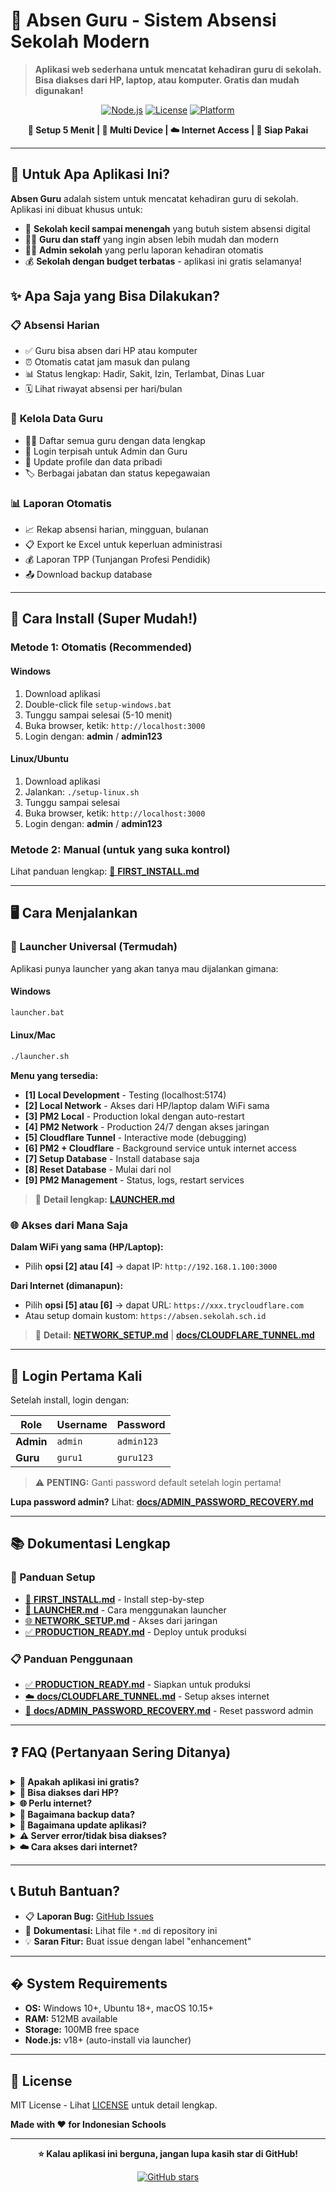 # 🏫 Absen Guru - Sistem Absensi Sekolah Modern

> **Aplikasi web sederhana untuk mencatat kehadiran guru di sekolah. Bisa diakses dari HP, laptop, atau komputer. Gratis dan mudah digunakan!**

<div align="center">

[![Node.js](https://img.shields.io/badge/Node.js-22+-green)](https://nodejs.org/)
[![License](https://img.shields.io/badge/License-MIT-blue)](LICENSE)
[![Platform](https://img.shields.io/badge/Platform-Windows%20%7C%20Linux%20%7C%20Mac-lightgrey)]()

**🎯 Setup 5 Menit | 📱 Multi Device | ☁️ Internet Access | 💾 Siap Pakai**

</div>

---

## 🤔 Untuk Apa Aplikasi Ini?

**Absen Guru** adalah sistem untuk mencatat kehadiran guru di sekolah. Aplikasi ini dibuat khusus untuk:

- 🏫 **Sekolah kecil sampai menengah** yang butuh sistem absensi digital
- 👩‍🏫 **Guru dan staff** yang ingin absen lebih mudah dan modern  
- 👨‍💼 **Admin sekolah** yang perlu laporan kehadiran otomatis
- 💰 **Sekolah dengan budget terbatas** - aplikasi ini gratis selamanya!

## ✨ Apa Saja yang Bisa Dilakukan?

### 📋 **Absensi Harian**
- ✅ Guru bisa absen dari HP atau komputer
- ⏰ Otomatis catat jam masuk dan pulang
- 📊 Status lengkap: Hadir, Sakit, Izin, Terlambat, Dinas Luar
- 🗓️ Lihat riwayat absensi per hari/bulan

### 👥 **Kelola Data Guru**
- 👨‍🏫 Daftar semua guru dengan data lengkap
- 🔐 Login terpisah untuk Admin dan Guru
- 📝 Update profile dan data pribadi
- 🏷️ Berbagai jabatan dan status kepegawaian

### 📊 **Laporan Otomatis**
- 📈 Rekap absensi harian, mingguan, bulanan
- 📋 Export ke Excel untuk keperluan administrasi
- 💰 Laporan TPP (Tunjangan Profesi Pendidik)
- 📤 Download backup database

---

## 🚀 Cara Install (Super Mudah!)

### **Metode 1: Otomatis (Recommended)**

#### **Windows**
1. Download aplikasi
2. Double-click file `setup-windows.bat`
3. Tunggu sampai selesai (5-10 menit)
4. Buka browser, ketik: `http://localhost:3000`
5. Login dengan: **admin** / **admin123**

#### **Linux/Ubuntu**
1. Download aplikasi  
2. Jalankan: `./setup-linux.sh`
3. Tunggu sampai selesai
4. Buka browser, ketik: `http://localhost:3000`
5. Login dengan: **admin** / **admin123**

### **Metode 2: Manual** (untuk yang suka kontrol)
Lihat panduan lengkap: [📖 **FIRST_INSTALL.md**](FIRST_INSTALL.md)

---

## 🖥️ Cara Menjalankan

### **🎯 Launcher Universal (Termudah)**

Aplikasi punya launcher yang akan tanya mau dijalankan gimana:

#### **Windows**
```cmd
launcher.bat
```

#### **Linux/Mac**
```bash
./launcher.sh
```

**Menu yang tersedia:**
- **[1] Local Development** - Testing (localhost:5174)
- **[2] Local Network** - Akses dari HP/laptop dalam WiFi sama 
- **[3] PM2 Local** - Production lokal dengan auto-restart
- **[4] PM2 Network** - Production 24/7 dengan akses jaringan
- **[5] Cloudflare Tunnel** - Interactive mode (debugging)
- **[6] PM2 + Cloudflare** - Background service untuk internet access
- **[7] Setup Database** - Install database saja
- **[8] Reset Database** - Mulai dari nol
- **[9] PM2 Management** - Status, logs, restart services

> 📖 **Detail lengkap:** [**LAUNCHER.md**](LAUNCHER.md)

### **🌐 Akses dari Mana Saja**

**Dalam WiFi yang sama (HP/Laptop):**
- Pilih **opsi [2] atau [4]** → dapat IP: `http://192.168.1.100:3000`

**Dari Internet (dimanapun):**
- Pilih **opsi [5] atau [6]** → dapat URL: `https://xxx.trycloudflare.com`
- Atau setup domain kustom: `https://absen.sekolah.sch.id`

> 📖 **Detail:** [**NETWORK_SETUP.md**](NETWORK_SETUP.md) | [**docs/CLOUDFLARE_TUNNEL.md**](docs/CLOUDFLARE_TUNNEL.md)

---

## 👤 Login Pertama Kali

Setelah install, login dengan:

| Role | Username | Password |
|------|----------|----------|
| **Admin** | `admin` | `admin123` |
| **Guru** | `guru1` | `guru123` |

> ⚠️ **PENTING:** Ganti password default setelah login pertama!

**Lupa password admin?** Lihat: [**docs/ADMIN_PASSWORD_RECOVERY.md**](docs/ADMIN_PASSWORD_RECOVERY.md)

---

## 📚 Dokumentasi Lengkap

### **🚀 Panduan Setup**
- [📖 **FIRST_INSTALL.md**](FIRST_INSTALL.md) - Install step-by-step
- [🚀 **LAUNCHER.md**](LAUNCHER.md) - Cara menggunakan launcher
- [🌐 **NETWORK_SETUP.md**](NETWORK_SETUP.md) - Akses dari jaringan
- [✅ **PRODUCTION_READY.md**](PRODUCTION_READY.md) - Deploy untuk produksi

### **📋 Panduan Penggunaan**
- [✅ **PRODUCTION_READY.md**](PRODUCTION_READY.md) - Siapkan untuk produksi
- [☁️ **docs/CLOUDFLARE_TUNNEL.md**](docs/CLOUDFLARE_TUNNEL.md) - Setup akses internet
- [🔐 **docs/ADMIN_PASSWORD_RECOVERY.md**](docs/ADMIN_PASSWORD_RECOVERY.md) - Reset password admin

---

## ❓ FAQ (Pertanyaan Sering Ditanya)

<details>
<summary><strong>🤔 Apakah aplikasi ini gratis?</strong></summary>

**Ya, selamanya gratis!** Aplikasi ini open source dengan lisensi MIT. Tidak ada biaya langganan atau fitur berbayar.
</details>

<details>
<summary><strong>📱 Bisa diakses dari HP?</strong></summary>

**Bisa!** Pilih mode network di launcher, nanti dapat IP address yang bisa dibuka di browser HP dalam WiFi yang sama.
</details>

<details>
<summary><strong>🌐 Perlu internet?</strong></summary>

**Tidak perlu internet untuk operasional harian.** Data tersimpan di komputer lokal. Internet hanya perlu saat install pertama kali.
</details>

<details>
<summary><strong>💾 Bagaimana backup data?</strong></summary>

Login sebagai admin → Pengaturan → Export Database. File backup akan terdownload ke komputer.
</details>

<details>
<summary><strong>🔧 Bagaimana update aplikasi?</strong></summary>

Download versi terbaru, backup data dulu, lalu install ulang. Data bisa di-import kembali.
</details>

<details>
<summary><strong>⚠️ Server error/tidak bisa diakses?</strong></summary>

1. Buka launcher → pilih [9] PM2 Management → [5] Restart All
2. Atau jalankan ulang launcher → pilih mode yang sama
3. Untuk tunnel: cek [docs/CLOUDFLARE_TUNNEL.md](docs/CLOUDFLARE_TUNNEL.md)
</details>

<details>
<summary><strong>☁️ Cara akses dari internet?</strong></summary>

**Quick (mudah):** Launcher → [6] PM2 + Cloudflare → [1] Quick Tunnel
**Custom domain:** Setup sekali → [6] PM2 + Cloudflare → [2] Named Tunnel
**Detail lengkap:** [docs/CLOUDFLARE_TUNNEL.md](docs/CLOUDFLARE_TUNNEL.md)
</details>

---

## 📞 Butuh Bantuan?

- 📋 **Laporan Bug:** [GitHub Issues](https://github.com/sira313/absen-guru/issues)
- 📖 **Dokumentasi:** Lihat file `*.md` di repository ini
- 💡 **Saran Fitur:** Buat issue dengan label "enhancement"

---

## � System Requirements

- **OS:** Windows 10+, Ubuntu 18+, macOS 10.15+
- **RAM:** 512MB available  
- **Storage:** 100MB free space
- **Node.js:** v18+ (auto-install via launcher)

---

## 📄 License

MIT License - Lihat [LICENSE](LICENSE) untuk detail lengkap.

**Made with ❤️ for Indonesian Schools**

---

<div align="center">

**⭐ Kalau aplikasi ini berguna, jangan lupa kasih star di GitHub!**

[![GitHub stars](https://img.shields.io/github/stars/sira313/absen-guru?style=social)](https://github.com/sira313/absen-guru/stargazers)

</div>